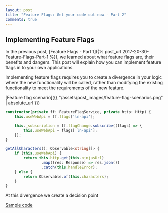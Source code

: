 ```yaml
---
layout: post
title: "Feature Flags: Get your code out now - Part 2"
comments: true
---
```


## Implementing Feature Flags

In the previous post, [Feature Flags - Part 1]({% post_url 2017-20-30-Feature-Flags-Part-1 %}), we learned about what feature flags are, their benefits and dangers. This post will explain how you can implement feature flags in to your own applications.

Implementing feature flags requires you to create a divergence in your logic where the new functionality will be called, rather than modifying the existing functionality to meet the requirements of the new feature.

[Feature flag scenario]({{ "/assets/post_images/feature-flag-scenarios.png" | absolute_url }})

```typescript
constructor(private ff: FeatureFlagService, private http: Http) {
    this.useWebApi = ff.flags['ln-api'];

    this._subscription = ff.flagChange.subscribe((flags) => {
        this.useWebApi = flags['ln-api'];
    });
}

getAllCharacters(): Observable<string[]> {
    if (this.useWebApi) {
        return this.http.get(this.ninjasUrl)
                .map((res: Response) => res.json())
                .catch(this.handleError);
    } else {
        return Observable.of(this.characters);
    }
}
```

At this divergence we create a decision point 

[Sample code](https://github.com/OnyxPrime/FeatureFlagsDemo)

